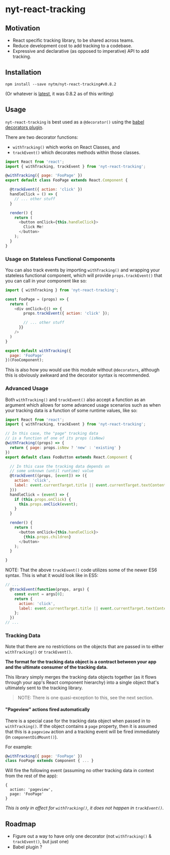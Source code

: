 # nyt-react-tracking

## Motivation

- React specific tracking library, to be shared across teams.
- Reduce development cost to add tracking to a codebase.
- Expressive and declarative (as opposed to imperative) API to add tracking.


## Installation

```
npm install --save nytm/nyt-react-tracking#v0.8.2
```

(Or whatever is [latest](https://github.com/nytm/nyt-react-tracking/releases), it was 0.8.2 as of this writing)

## Usage

`nyt-react-tracking` is best used as a `@decorator()` using the [babel decorators plugin](https://github.com/loganfsmyth/babel-plugin-transform-decorators-legacy).

There are two decorator functions:
  - `withTracking()` which works on React Classes, and
  - `trackEvent()` which decorates methods within those classes.


```js
import React from 'react';
import { withTracking, trackEvent } from 'nyt-react-tracking';

@withTracking({ page: 'FooPage' })
export default class FooPage extends React.Component {

  @trackEvent({ action: 'click' })
  handleClick = () => {
    // ... other stuff
  }

  render() {
    return (
      <button onClick={this.handleClick}>
        Click Me!
      </button>
    );
  }
}
```

### Usage on Stateless Functional Components

You can also track events by importing `withTracking()` and wrapping your stateless functional component, which will provide `props.trackEvent()` that you can call in your component like so:

```js
import { withTracking } from 'nyt-react-tracking';

const FooPage = (props) => {
  return (
    <div onClick={() => {
        props.trackEvent({ action: 'click' });

        // ... other stuff
      }}
    />
  )
}

export default withTracking({
  page: 'FooPage'
})(FooComponent);
```

This is also how you would use this module without `@decorators`, although this is obviously awkward and the  decorator syntax is recommended.


### Advanced Usage

Both `withTracking()` and `trackEvent()` also accept a function as an argument which allows for some advanced usage scenarios such as when your tracking data is a function of some runtime values, like so:

```js
import React from 'react';
import { withTracking, trackEvent } from 'nyt-react-tracking';

// In this case, the "page" tracking data
// is a function of one of its props (isNew)
@withTracking((props) => {
  return { page: props.isNew ? 'new' : 'existing' }
})
export default class FooButton extends React.Component {

  // In this case the tracking data depends on
  // some unknown (until runtime) value
  @trackEvent((props, [event]) => ({
    action: 'click',
    label: event.currentTarget.title || event.currentTarget.textContent
  }))
  handleClick = (event) => {
    if (this.props.onClick) {
      this.props.onClick(event);
    }
  }

  render() {
    return (
      <button onClick={this.handleClick}>
        {this.props.children}
      </button>
    );
  }

}
```

NOTE: That the above `trackEvent()` code utilizes some of the newer ES6 syntax. This is what it would look like in ES5:

```js
// ...
  @trackEvent(function(props, args) {
    const event = args[0];
    return {
      action: 'click',
      label: event.currentTarget.title || event.currentTarget.textContent
    };
  })
// ...
```

### Tracking Data

Note that there are no restrictions on the objects that are passed in to either `withTracking()` or `trackEvent()`.

**The format for the tracking data object is a contract between your app and the ultimate consumer of the tracking data.**

This library simply merges the tracking data objects together (as it flows through your app's React component hierarchy) into a single object that's ultimately sent to the tracking library.

> NOTE: There is one quasi-exception to this, see the next section.

#### "Pageview" actions fired automatically

There is a special case for the tracking data object when passed in to `withTracking()`. If the object contains a `page` property, then it is assumed that this is a `pageview` action and a tracking event will be fired immediately (in `componentDidMount()`).

For example:

```js
@withTracking({ page: 'FooPage' })
class FooPage extends Component { ... }
```

Will fire the following event (assuming no other tracking data in context from the rest of the app):

```
{
  action: 'pageview',
  page: 'FooPage'
}
```

_This is only in affect for `withTracking()`, it does not happen in `trackEvent()`._

## Roadmap

- Figure out a way to have only one decorator (not `withTracking()` & `trackEvent()`, but just one)
- Babel plugin ?
